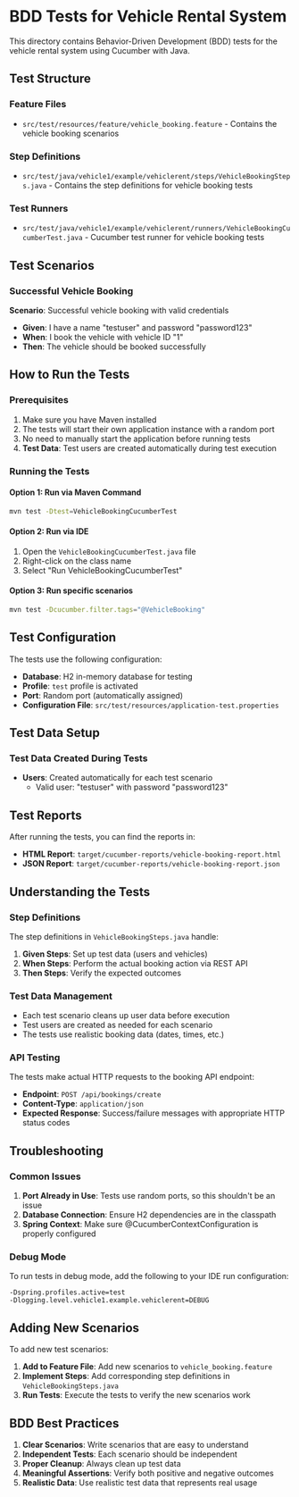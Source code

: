 # BDD Tests for Vehicle Rental System

This directory contains Behavior-Driven Development (BDD) tests for the vehicle rental system using Cucumber with Java.

## Test Structure

### Feature Files
- `src/test/resources/feature/vehicle_booking.feature` - Contains the vehicle booking scenarios

### Step Definitions
- `src/test/java/vehicle1/example/vehiclerent/steps/VehicleBookingSteps.java` - Contains the step definitions for vehicle booking tests

### Test Runners
- `src/test/java/vehicle1/example/vehiclerent/runners/VehicleBookingCucumberTest.java` - Cucumber test runner for vehicle booking tests

## Test Scenarios

### Successful Vehicle Booking
**Scenario**: Successful vehicle booking with valid credentials
- **Given**: I have a name "testuser" and password "password123"
- **When**: I book the vehicle with vehicle ID "1"
- **Then**: The vehicle should be booked successfully

## How to Run the Tests

### Prerequisites
1. Make sure you have Maven installed
2. The tests will start their own application instance with a random port
3. No need to manually start the application before running tests
4. **Test Data**: Test users are created automatically during test execution

### Running the Tests

#### Option 1: Run via Maven Command
```bash
mvn test -Dtest=VehicleBookingCucumberTest
```

#### Option 2: Run via IDE
1. Open the `VehicleBookingCucumberTest.java` file
2. Right-click on the class name
3. Select "Run VehicleBookingCucumberTest"

#### Option 3: Run specific scenarios
```bash
mvn test -Dcucumber.filter.tags="@VehicleBooking"
```

## Test Configuration

The tests use the following configuration:
- **Database**: H2 in-memory database for testing
- **Profile**: `test` profile is activated
- **Port**: Random port (automatically assigned)
- **Configuration File**: `src/test/resources/application-test.properties`

## Test Data Setup

### Test Data Created During Tests
- **Users**: Created automatically for each test scenario
  - Valid user: "testuser" with password "password123"

## Test Reports

After running the tests, you can find the reports in:
- **HTML Report**: `target/cucumber-reports/vehicle-booking-report.html`
- **JSON Report**: `target/cucumber-reports/vehicle-booking-report.json`

## Understanding the Tests

### Step Definitions
The step definitions in `VehicleBookingSteps.java` handle:

1. **Given Steps**: Set up test data (users and vehicles)
2. **When Steps**: Perform the actual booking action via REST API
3. **Then Steps**: Verify the expected outcomes

### Test Data Management
- Each test scenario cleans up user data before execution
- Test users are created as needed for each scenario
- The tests use realistic booking data (dates, times, etc.)

### API Testing
The tests make actual HTTP requests to the booking API endpoint:
- **Endpoint**: `POST /api/bookings/create`
- **Content-Type**: `application/json`
- **Expected Response**: Success/failure messages with appropriate HTTP status codes

## Troubleshooting

### Common Issues

1. **Port Already in Use**: Tests use random ports, so this shouldn't be an issue
2. **Database Connection**: Ensure H2 dependencies are in the classpath
3. **Spring Context**: Make sure @CucumberContextConfiguration is properly configured

### Debug Mode
To run tests in debug mode, add the following to your IDE run configuration:
```
-Dspring.profiles.active=test
-Dlogging.level.vehicle1.example.vehiclerent=DEBUG
```

## Adding New Scenarios

To add new test scenarios:

1. **Add to Feature File**: Add new scenarios to `vehicle_booking.feature`
2. **Implement Steps**: Add corresponding step definitions in `VehicleBookingSteps.java`
3. **Run Tests**: Execute the tests to verify the new scenarios work

## BDD Best Practices

1. **Clear Scenarios**: Write scenarios that are easy to understand
2. **Independent Tests**: Each scenario should be independent
3. **Proper Cleanup**: Always clean up test data
4. **Meaningful Assertions**: Verify both positive and negative outcomes
5. **Realistic Data**: Use realistic test data that represents real usage
